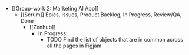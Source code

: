 - [[Group-work 2: Marketing AI App]]
	- [[Scrum]] Epics, Issues, Product Backlog, In Progress, Review/QA, Done
		- [[Zenhub]]
			- In Progress:
				- TODO Find the list of objects that are in common across all the pages in Figjam